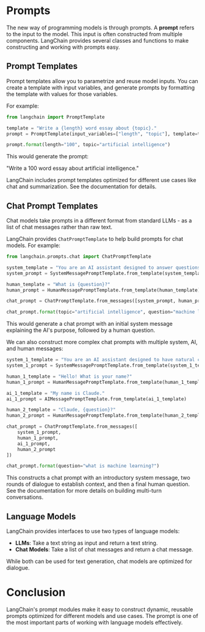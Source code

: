

# Prompts

The new way of programming models is through prompts. A **prompt** refers to the input to the model. This input is often constructed from multiple components. LangChain provides several classes and functions to make constructing and working with prompts easy.

## Prompt Templates

Prompt templates allow you to parametrize and reuse model inputs. You can create a template with input variables, and generate prompts by formatting the template with values for those variables. 

For example:

```python
from langchain import PromptTemplate

template = "Write a {length} word essay about {topic}."  
prompt = PromptTemplate(input_variables=["length", "topic"], template=template)

prompt.format(length="100", topic="artificial intelligence")
```

This would generate the prompt:

"Write a 100 word essay about artificial intelligence."

LangChain includes prompt templates optimized for different use cases like chat and summarization. See the documentation for details.

## Chat Prompt Templates

Chat models take prompts in a different format from standard LLMs - as a list of chat messages rather than raw text. 

LangChain provides `ChatPromptTemplate` to help build prompts for chat models. For example:

```python
from langchain.prompts.chat import ChatPromptTemplate

system_template = "You are an AI assistant designed to answer questions about {topic}."
system_prompt = SystemMessagePromptTemplate.from_template(system_template) 

human_template = "What is {question}?"
human_prompt = HumanMessagePromptTemplate.from_template(human_template)

chat_prompt = ChatPromptTemplate.from_messages([system_prompt, human_prompt])

chat_prompt.format(topic="artificial intelligence", question="machine learning")
```

This would generate a chat prompt with an initial system message explaining the AI's purpose, followed by a human question. 

We can also construct more complex chat prompts with multiple system, AI, and human messages:

```python
system_1_template = "You are an AI assistant designed to have natural conversations."
system_1_prompt = SystemMessagePromptTemplate.from_template(system_1_template)

human_1_template = "Hello! What is your name?"  
human_1_prompt = HumanMessagePromptTemplate.from_template(human_1_template)

ai_1_template = "My name is Claude."
ai_1_prompt = AIMessagePromptTemplate.from_template(ai_1_template) 

human_2_template = "Claude, {question}?"
human_2_prompt = HumanMessagePromptTemplate.from_template(human_2_template)

chat_prompt = ChatPromptTemplate.from_messages([
    system_1_prompt,
    human_1_prompt,
    ai_1_prompt,
    human_2_prompt
])

chat_prompt.format(question="what is machine learning?")
```

This constructs a chat prompt with an introductory system message, two rounds of dialogue to establish context, and then a final human question. See the documentation for more details on building multi-turn conversations.

## Language Models 

LangChain provides interfaces to use two types of language models:

- **LLMs**: Take a text string as input and return a text string.
- **Chat Models**: Take a list of chat messages and return a chat message.

While both can be used for text generation, chat models are optimized for dialogue.

# Conclusion

LangChain's prompt modules make it easy to construct dynamic, reusable prompts optimized for different models and use cases. The prompt is one of the most important parts of working with language models effectively.

